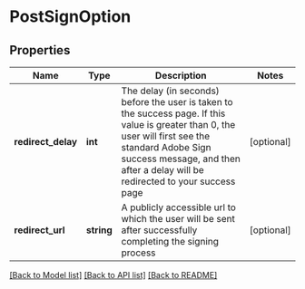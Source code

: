 # PostSignOption

## Properties
Name | Type | Description | Notes
------------ | ------------- | ------------- | -------------
**redirect_delay** | **int** | The delay (in seconds) before the user is taken to the success page. If this value is greater than 0, the user will first see the standard Adobe Sign success message, and then after a delay will be redirected to your success page | [optional] 
**redirect_url** | **string** | A publicly accessible url to which the user will be sent after successfully completing the signing process | [optional] 

[[Back to Model list]](../README.md#documentation-for-models) [[Back to API list]](../README.md#documentation-for-api-endpoints) [[Back to README]](../README.md)


